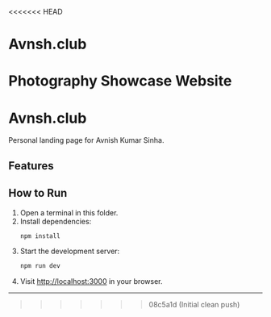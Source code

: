 <<<<<<< HEAD
# Avnsh.club
Photography Showcase Website
=======

# Avnsh.club

Personal landing page for Avnish Kumar Sinha.

## Features

## How to Run

1. Open a terminal in this folder.
2. Install dependencies:
	```powershell
	npm install
	```
3. Start the development server:
	```powershell
	npm run dev
	```
4. Visit [http://localhost:3000](http://localhost:3000) in your browser.

---
>>>>>>> 08c5a1d (Initial clean push)
